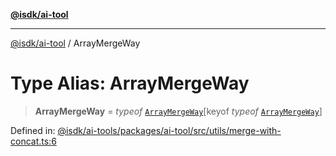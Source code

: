 [**@isdk/ai-tool**](../README.md)

***

[@isdk/ai-tool](../globals.md) / ArrayMergeWay

# Type Alias: ArrayMergeWay

> **ArrayMergeWay** = *typeof* [`ArrayMergeWay`](../variables/ArrayMergeWay.md)\[keyof *typeof* [`ArrayMergeWay`](../variables/ArrayMergeWay.md)\]

Defined in: [@isdk/ai-tools/packages/ai-tool/src/utils/merge-with-concat.ts:6](https://github.com/isdk/ai-tool.js/blob/fb1809b53cc75a30928176c26910792b6b8a96e1/src/utils/merge-with-concat.ts#L6)
